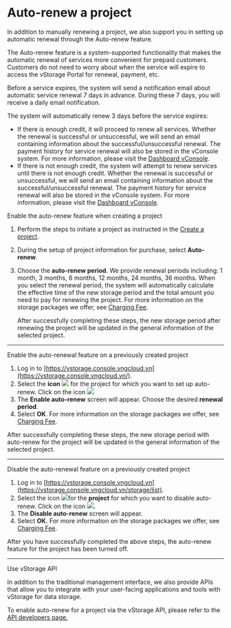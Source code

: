 # Auto-renew a project

In addition to manually renewing a project, we also support you in setting up automatic renewal through the Auto-renew feature.

The Auto-renew feature is a system-supported functionality that makes the automatic renewal of services more convenient for prepaid customers. Customers do not need to worry about when the service will expire to access the vStorage Portal for renewal, payment, etc.

Before a service expires, the system will send a notification email about automatic service renewal 7 days in advance. During these 7 days, you will receive a daily email notification.

The system will automatically renew 3 days before the service expires:

* If there is enough credit, it will proceed to renew all services. Whether the renewal is successful or unsuccessful, we will send an email containing information about the successful/unsuccessful renewal. The payment history for service renewal will also be stored in the vConsole system. For more information, please visit the [Dashboard vConsole](https://dashboard.console.vngcloud.vn/payment-history).
* If there is not enough credit, the system will attempt to renew services until there is not enough credit. Whether the renewal is successful or unsuccessful, we will send an email containing information about the successful/unsuccessful renewal. The payment history for service renewal will also be stored in the vConsole system. For more information, please visit the [Dashboard vConsole](https://dashboard.console.vngcloud.vn/payment-history).

&#x20;Enable the auto-renew feature when creating a project

1. Perform the steps to initiate a project as instructed in the [Create a project](https://docs.vngcloud.vn/display/VSEN/Create+a+project).
2. During the setup of project information for purchase, select **Auto-renew**.
3.  Choose the **auto-renew period**. We provide renewal periods including: 1 month, 3 months, 6 months, 12 months, 24 months, 36 months. When you select the renewal period, the system will automatically calculate the effective time of the new storage period and the total amount you need to pay for renewing the project. For more information on the storage packages we offer, see [Charging Fee](https://docs.vngcloud.vn/display/VSEN/Charging+Fee).

    After successfully completing these steps, the new storage period after renewing the project will be updated in the general information of the selected project.

***

&#x20;Enable the auto-renewal feature on a previously created project

1. Log in to [https://vstorage.console.vngcloud.vn](https://vstorage.console.vngcloud.vn/).
2. Select the **icon** ![](https://docs.vngcloud.vn/download/thumbnails/67994048/image2023-3-6\_10-2-51.png?version=1\&modificationDate=1700549842000\&api=v2) for the project for which you want to set up auto-renew. Click on the icon ![](https://docs.vngcloud.vn/download/thumbnails/67994048/image2023-11-21\_14-3-59.png?version=1\&modificationDate=1700550240000\&api=v2)
3. The **Enable auto-renew** screen will appear. Choose the desired **renewal period**.
4. Select **OK**. For more information on the storage packages we offer, see [Charging Fee](https://docs.vngcloud.vn/display/VSEN/Charging+Fee).

After successfully completing these steps, the new storage period with auto-renew for the project will be updated in the general information of the selected project.

***

&#x20;Disable the auto-renewal feature on a previously created project

1. Log in to [https://vstorage.console.vngcloud.vn](https://vstorage.console.vngcloud.vn/storage/list).
2. Select the icon ![](https://docs.vngcloud.vn/download/thumbnails/67994048/image2023-3-6\_10-2-51.png?version=1\&modificationDate=1700549842000\&api=v2)for the **project** for which you want to disable auto-renew. Click on the icon ![](https://docs.vngcloud.vn/download/thumbnails/67994048/image2023-11-21\_14-8-49.png?version=1\&modificationDate=1700550530000\&api=v2).
3. The **Disable auto-renew** screen will appear.
4. Select **OK.** For more information on the storage packages we offer, see [Charging Fee](https://docs.vngcloud.vn/display/VSEN/Charging+Fee).

After you have successfully completed the above steps, the auto-renew feature for the project has been turned off.

***

&#x20;Use vStorage API

In addition to the traditional management interface, we also provide APIs that allow you to integrate with your user-facing applications and tools with vStorage for data storage.

To enable auto-renew for a project via the vStorage API, please refer to the [API developers page.](https://docs.vngcloud.vn/display/VSEN/API+developers)
